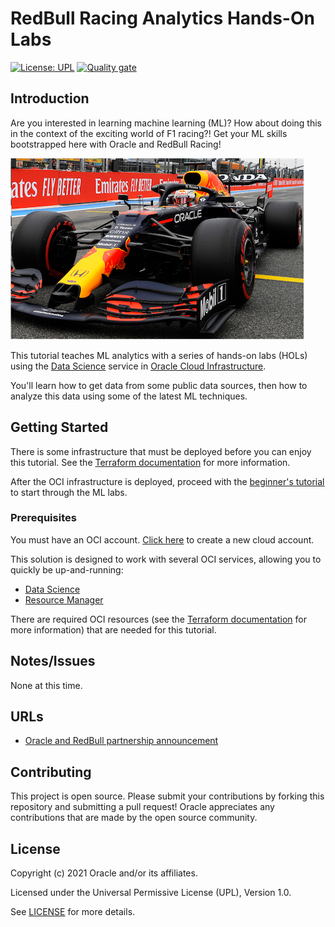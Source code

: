 # RedBull Racing Analytics Hands-On Labs

[![License: UPL](https://img.shields.io/badge/license-UPL-green)](https://img.shields.io/badge/license-UPL-green) [![Quality gate](https://sonarcloud.io/api/project_badges/quality_gate?project=oracle-devrel_redbull-analytics-hol)](https://sonarcloud.io/dashboard?id=oracle-devrel_redbull-analytics-hol)

## Introduction
Are you interested in learning machine learning (ML)?  How about doing this in the context of the exciting world of F1 racing?!  Get your ML skills bootstrapped here with Oracle and RedBull Racing!

![RedBull F1 Race Car](./docs/RedBullcar.png)

This tutorial teaches ML analytics with a series of hands-on labs (HOLs) using the [Data Science](https://docs.oracle.com/en-us/iaas/data-science/using/data-science.htm) service in [Oracle Cloud Infrastructure](https://cloud.oracle.com/).

You'll learn how to get data from some public data sources, then how to analyze this data using some of the latest ML techniques.

## Getting Started
There is some infrastructure that must be deployed before you can enjoy this tutorial.  See the [Terraform documentation](./terraform/README.md) for more information.

After the OCI infrastructure is deployed, proceed with the [beginner's tutorial](./beginners/README.md) to start through the ML labs.

### Prerequisites
You must have an OCI account.  [Click here](https://www.oracle.com/cloud/free/?source=:ow:o:s:nav::DevoGetStarted&intcmp=:ow:o:s:nav::DevoGetStarted) to create a new cloud account.

This solution is designed to work with several OCI services, allowing you to quickly be up-and-running:
* [Data Science](https://docs.oracle.com/en-us/iaas/data-science/using/data-science.htm)
* [Resource Manager](https://docs.oracle.com/en-us/iaas/Content/ResourceManager/Concepts/landing.htm)

There are required OCI resources (see the [Terraform documentation](./terraform/README.md) for more information) that are needed for this tutorial.

## Notes/Issues
None at this time.

## URLs
* [Oracle and RedBull partnership announcement](https://www.oracle.com/news/announcement/oracle-cloud-red-bull-racing-honda-032521.html)

## Contributing
This project is open source.  Please submit your contributions by forking this repository and submitting a pull request!  Oracle appreciates any contributions that are made by the open source community.

## License
Copyright (c) 2021 Oracle and/or its affiliates.

Licensed under the Universal Permissive License (UPL), Version 1.0.

See [LICENSE](LICENSE) for more details.
